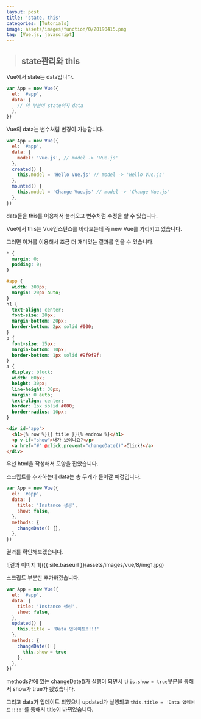 ```yaml
---
layout: post
title: 'state, this'
categories: [Tutorials]
image: assets/images/function/0/20190415.png
tag: [Vue.js, javascript]
---
```


> ## state관리와 this

Vue에서 state는 data입니다.

```javascript
var App = new Vue({
  el: '#app',
  data: {
    // 이 부분이 state이자 data
  },
})
```

Vue의 data는 변수처럼 변경이 가능합니다.

```javascript
var App = new Vue({
  el: '#app',
  data: {
    model: 'Vue.js', // model -> 'Vue.js'
  },
  created() {
    this.model = 'Hello Vue.js' // model -> 'Hello Vue.js'
  },
  mounted() {
    this.model = 'Change Vue.js' // model -> 'Change Vue.js'
  },
})
```

data들을 this를 이용해서 불러오고 변수처럼 수정을 할 수 있습니다.

Vue에서 this는 Vue인스턴스를 바라보는데 즉 new Vue를 가리키고 있습니다.

그러면 이거를 이용해서 조금 더 재미있는 결과를 얻을 수 있습니다.

```css
* {
  margin: 0;
  padding: 0;
}

#app {
  width: 300px;
  margin: 20px auto;
}
h1 {
  text-align: center;
  font-size: 20px;
  margin-bottom: 20px;
  border-bottom: 2px solid #000;
}
p {
  font-size: 15px;
  margin-bottom: 10px;
  border-bottom: 1px solid #9f9f9f;
}
a {
  display: block;
  width: 60px;
  height: 30px;
  line-height: 30px;
  margin: 0 auto;
  text-align: center;
  border: 1ox solid #000;
  border-radius: 10px;
}
```

```html
<div id="app">
  <h1>{% row %}{{ title }}{% endrow %}</h1>
  <p v-if="show">내가 보이나요?</p>
  <a href="#" @click.prevent="changeDate()">Click!</a>
</div>
```

우선 html을 작성해서 모양을 잡았습니다.

스크립트를 추가하는데 data는 총 두개가 들어갈 예정입니다.

```javascript
var App = new Vue({
  el: '#app',
  data: {
    title: 'Instance 생성',
    show: false,
  },
  methods: {
    changeDate() {},
  },
})
```

결과를 확인해보겠습니다.

![결과 이미지 1]({{ site.baseurl }}/assets/images/vue/8/img1.jpg)

스크립트 부분만 추가하겠습니다.

```javascript
var App = new Vue({
  el: '#app',
  data: {
    title: 'Instance 생성',
    show: false,
  },
  updated() {
    this.title = 'Data 업데이트!!!!'
  },
  methods: {
    changeDate() {
      this.show = true
    },
  },
})
```

methods안에 있는 changeDate()가 실행이 되면서 `this.show = true`부분을 통해서 show가 true가 됬었습니다.

그리고 data가 업데이트 되었으니 updated가 실행되고 `this.title = 'Data 업데이트!!!!'`를 통해서 title이 바뀌었습니다.
